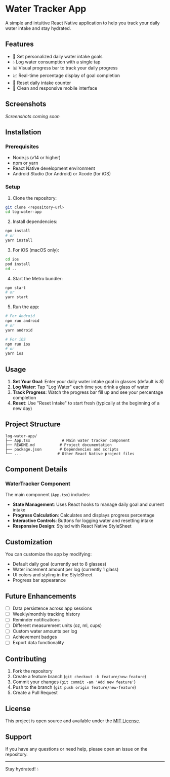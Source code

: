 # Water Tracker App

A simple and intuitive React Native application to help you track your daily water intake and stay hydrated.

## Features

- 🎯 Set personalized daily water intake goals
- 💧 Log water consumption with a single tap
- 📊 Visual progress bar to track your daily progress
- 📈 Real-time percentage display of goal completion
- 🔄 Reset daily intake counter
- 📱 Clean and responsive mobile interface

## Screenshots

<!-- Add screenshots here when available -->
*Screenshots coming soon*

## Installation

### Prerequisites

- Node.js (v14 or higher)
- npm or yarn
- React Native development environment
- Android Studio (for Android) or Xcode (for iOS)

### Setup

1. Clone the repository:
```bash
git clone <repository-url>
cd log-water-app
```

2. Install dependencies:
```bash
npm install
# or
yarn install
```

3. For iOS (macOS only):
```bash
cd ios
pod install
cd ..
```

4. Start the Metro bundler:
```bash
npm start
# or
yarn start
```

5. Run the app:
```bash
# For Android
npm run android
# or
yarn android

# For iOS
npm run ios
# or
yarn ios
```

## Usage

1. **Set Your Goal**: Enter your daily water intake goal in glasses (default is 8)
2. **Log Water**: Tap "Log Water" each time you drink a glass of water
3. **Track Progress**: Watch the progress bar fill up and see your percentage completion
4. **Reset**: Use "Reset Intake" to start fresh (typically at the beginning of a new day)

## Project Structure

```
log-water-app/
├── App.tsx              # Main water tracker component
├── README.md           # Project documentation
├── package.json        # Dependencies and scripts
└── ...                # Other React Native project files
```

## Component Details

### WaterTracker Component

The main component (`App.tsx`) includes:

- **State Management**: Uses React hooks to manage daily goal and current intake
- **Progress Calculation**: Calculates and displays progress percentage
- **Interactive Controls**: Buttons for logging water and resetting intake
- **Responsive Design**: Styled with React Native StyleSheet

## Customization

You can customize the app by modifying:

- Default daily goal (currently set to 8 glasses)
- Water increment amount per log (currently 1 glass)
- UI colors and styling in the StyleSheet
- Progress bar appearance

## Future Enhancements

- [ ] Data persistence across app sessions
- [ ] Weekly/monthly tracking history
- [ ] Reminder notifications
- [ ] Different measurement units (oz, ml, cups)
- [ ] Custom water amounts per log
- [ ] Achievement badges
- [ ] Export data functionality

## Contributing

1. Fork the repository
2. Create a feature branch (`git checkout -b feature/new-feature`)
3. Commit your changes (`git commit -am 'Add new feature'`)
4. Push to the branch (`git push origin feature/new-feature`)
5. Create a Pull Request

## License

This project is open source and available under the [MIT License](LICENSE).

## Support

If you have any questions or need help, please open an issue on the repository.

---

Stay hydrated! 💧
